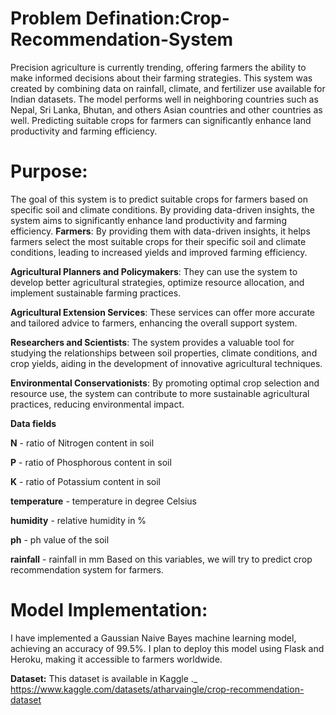 # Problem Defination:Crop-Recommendation-System
Precision agriculture is currently trending, offering farmers the ability to make informed decisions about their farming strategies. This system was created by combining data on rainfall, climate, and fertilizer use available for Indian datasets. The model performs well in neighboring countries such as Nepal, Sri Lanka, Bhutan, and others Asian countries and other countries as well. Predicting suitable crops for farmers can significantly enhance land productivity and farming efficiency.

# Purpose:
The goal of this system is to predict suitable crops for farmers based on specific soil and climate conditions. By providing data-driven insights, the system aims to significantly enhance land productivity and farming efficiency.
**Farmers**: By providing them with data-driven insights, it helps farmers select the most suitable crops for their specific soil and climate conditions, leading to increased yields and improved farming efficiency.

**Agricultural Planners and Policymakers**: They can use the system to develop better agricultural strategies, optimize resource allocation, and implement sustainable farming practices.

**Agricultural Extension Services**: These services can offer more accurate and tailored advice to farmers, enhancing the overall support system.

**Researchers and Scientists**: The system provides a valuable tool for studying the relationships between soil properties, climate conditions, and crop yields, aiding in the development of innovative agricultural techniques.

**Environmental Conservationists**: By promoting optimal crop selection and resource use, the system can contribute to more sustainable agricultural practices, reducing environmental impact.

**Data fields**

**N** - ratio of Nitrogen content in soil

**P** - ratio of Phosphorous content in soil

**K** - ratio of Potassium content in soil

**temperature** - temperature in degree Celsius

**humidity** - relative humidity in %

**ph** - ph value of the soil

**rainfall** - rainfall in mm Based on this variables, we will try to predict crop recommendation system for farmers.


# Model Implementation:
I have implemented a Gaussian Naive Bayes machine learning model, achieving an accuracy of 99.5%. I plan to deploy this model using Flask and Heroku, making it accessible to farmers worldwide. 

**Dataset:** This dataset is available in  Kaggle ._ https://www.kaggle.com/datasets/atharvaingle/crop-recommendation-dataset
